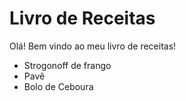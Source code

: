 
# Livro de Receitas 

Olá! Bem vindo ao meu livro de receitas!

 - Strogonoff de frango 
 - Pavê
 - Bolo de Ceboura

